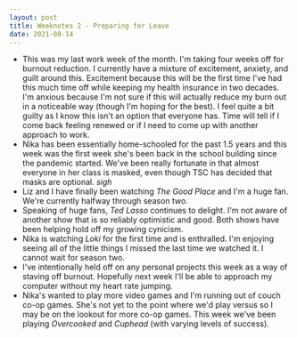 ```yaml
---
layout: post
title: Weeknotes 2 - Preparing for Leave
date: 2021-08-14
---
```

* This was my last work week of the month. I'm taking four weeks off for burnout
  reduction. I currently have a mixture of excitement, anxiety, and guilt around
  this. Excitement because this will be the first time I've had this much time
  off while keeping my health insurance in two decades. I'm anxious because I'm
  not sure if this will actually reduce my burn out in a noticeable way (though
  I'm hoping for the best). I feel quite a bit guilty as I know this isn't an
  option that everyone has. Time will tell if I come back feeling renewed or if
  I need to come up with another approach to work.
* Nika has been essentially home-schooled for the past 1.5 years and this week
  was the first week she's been back in the school building since the pandemic
  started. We've been really fortunate in that almost everyone in her class is
  masked, even though TSC has decided that masks are optional. *sigh*
* Liz and I have finally been watching *The Good Place* and I'm a huge fan.
  We're currently halfway through season two.
* Speaking of huge fans, *Ted Lasso* continues to delight. I'm not aware of
  another show that is so reliably optimistic and good. Both shows have been
  helping hold off my growing cynicism.
* Nika is watching *Loki* for the first time and is enthralled. I'm enjoying
  seeing all of the little things I missed the last time we watched it. I cannot
  wait for season two.
* I've intentionally held off on any personal projects this week as a way of
  staving off burnout. Hopefully next week I'll be able to approach my computer
  without my heart rate jumping.
* Nika's wanted to play more video games and I'm running out of couch co-op
  games. She's not yet to the point where we'd play versus so I may be on the
  lookout for more co-op games. This week we've been playing *Overcooked* and
  *Cuphead* (with varying levels of success).
